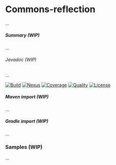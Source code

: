 # Commons-reflection

...

##### Summary (WIP)

...

###### Javadoc (WIP)

...

[![Build][buildbadge]](https://github.com/armange/j-commons/commits/development) 
[![Nexus][nexusbadge]](https://search.maven.org/artifact/br.com.armange/commons-reflection) 
[![Coverage][coveragebadge]](https://sonarcloud.io/dashboard?id=armange_j-commons) 
[![Quality][qualitybadge]](https://sonarcloud.io/dashboard?id=armange_j-commons) 
[![License][licensebadge]](https://github.com/armange/j-commons/blob/development/LICENSE)

[buildbadge]: https://img.shields.io/github/workflow/status/armange/j-commons/Java%20CI?style=for-the-badge "Build Status"
[nexusbadge]: https://img.shields.io/nexus/r/br.com.armange/commons-thread?server=https%3A%2F%2Foss.sonatype.org&style=for-the-badge 
[coveragebadge]: https://img.shields.io/sonar/coverage/armange_j-commons?server=https%3A%2F%2Fsonarcloud.io&style=for-the-badge 
[qualitybadge]: https://img.shields.io/sonar/quality_gate/armange_j-commons?server=https%3A%2F%2Fsonarcloud.io&style=for-the-badge
[licensebadge]: https://img.shields.io/github/license/armange/j-commons?style=for-the-badge

##### Maven import (WIP)

...

##### Gradle import (WIP)

...

### Samples (WIP)

...